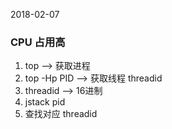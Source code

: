2018-02-07

### CPU 占用高
1. top --> 获取进程
2. top -Hp PID --> 获取线程 threadid
3. threadid --> 16进制
4. jstack pid
5. 查找对应  threadid